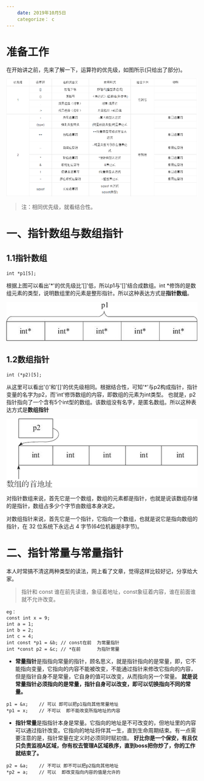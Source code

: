 ```yaml
---
	date: 2019年10月5日
	categorize： c
---
```


# 准备工作

在开始讲之前，先来了解一下，运算符的优先级，如图所示(只给出了部分)。

![](https://github.com/Chester-Chen/imgStroage/blob/master/images/2019.10.5/COperatorPriority.png?raw=true)

> 注：相同优先级，就看结合性。


# 一、指针数组与数组指针

## 1.1指针数组

`int *p1[5];`

根据上图可以看出'*'的优先级比'[]'低，所以p1与'[]'结合成数组。int *修饰的是数组元素的类型，说明数组里的元素是整形指针。所以这种表达方式是**指针数组**。

![](https://github.com/Chester-Chen/imgStroage/blob/master/images/2019.10.5/01.jpg?raw=true)

## 1.2数组指针

`int (*p2)[5];`

从这里可以看出'()'和'[]'的优先级相同。根据结合性，可知'*'与p2构成指针，指针变量的名字为p2，而'int'修饰数组的内容，即数组的元素为int类型。
也就是，p2指针指向了一个含有5个int型的数组。该数组没有名字，是匿名数组。所以这种表达方式是**数组指针**

![](https://github.com/Chester-Chen/imgStroage/blob/master/images/2019.10.5/02.jpg?raw=true)

对指针数组来说，首先它是一个数组，数组的元素都是指针，也就是说该数组存储的是指针，数组占多少个字节由数组本身决定。

对数组指针来说，首先它是一个指针，它指向一个数组，也就是说它是指向数组的指针，在 32 位系统下永远占 4 字节(64位机器是8字节)。

# 二、指针常量与常量指针

本人时常搞不清这两种类型的读法，网上看了文章，觉得这样比较好记，分享给大家。

> 指针和 const 谁在前先读谁，象征着地址，const象征着内容，谁在前面谁就不允许改变。

```
eg：
const int x = 9;
int a = 1;
int b = 2;
int c = 4;
int const *p1 = &b; // const在前  为常量指针
int *const p2 = &c; // *在前      为指针常量
```

- **常量指针**是指指向常量的指针，顾名思义，就是指针指向的是常量，即，它不能指向变量，它指向的内容不能被改变，不能通过指针来修改它指向的内容，但是指针自身不是常量，它自身的值可以改变，从而指向另一个常量。
**就是说常量指针必须指向的是常量，指针自身可以改变，即可以切换指向不同的常量。**

```
p1 = &x;	// 可以 即可以把p1指向其他常量地址
*p1 = x;	// 不可以  即不能改变所指地址的内容

```


- **指针常量**是指指针本身是常量。它指向的地址是不可改变的，但地址里的内容可以通过指针改变。它指向的地址将伴其一生，直到生命周期结束。有一点需要注意的是，指针常量在定义时必须同时赋初值。
**好比你是一个保安，有且仅只负责监视A区域，你有权去管理A区域秩序，直到boss把你炒了，你的工作就结束了。**

```
p2 = &a;	// 不可以 即不可以把p2指向其他地址
*p2 = a;	// 可以  即改变指向内容的值是允许的

```

